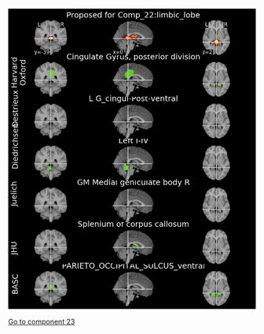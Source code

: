 ![22](preliminary/22.jpg "Component 22")

[Go to component 23](https://parietal-inria.github.io/MODL_atlas/64/23 "Component 23")
